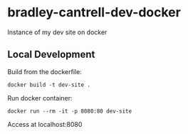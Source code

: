 # bradley-cantrell-dev-docker
Instance of my dev site on docker

## Local Development

Build from the dockerfile:

```
docker build -t dev-site .
```

Run docker container:

```
docker run --rm -it -p 8080:80 dev-site
```

Access at localhost:8080
